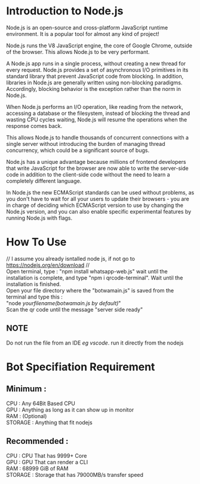 # Introduction to Node.js
Node.js is an open-source and cross-platform JavaScript runtime environment. It is a popular tool for almost any kind of project!

Node.js runs the V8 JavaScript engine, the core of Google Chrome, outside of the browser. This allows Node.js to be very performant.

A Node.js app runs in a single process, without creating a new thread for every request. Node.js provides a set of asynchronous I/O primitives in its standard library that prevent JavaScript code from blocking. In addition, libraries in Node.js are generally written using non-blocking paradigms. Accordingly, blocking behavior is the exception rather than the norm in Node.js.

When Node.js performs an I/O operation, like reading from the network, accessing a database or the filesystem, instead of blocking the thread and wasting CPU cycles waiting, Node.js will resume the operations when the response comes back.

This allows Node.js to handle thousands of concurrent connections with a single server without introducing the burden of managing thread concurrency, which could be a significant source of bugs.

Node.js has a unique advantage because millions of frontend developers that write JavaScript for the browser are now able to write the server-side code in addition to the client-side code without the need to learn a completely different language.

In Node.js the new ECMAScript standards can be used without problems, as you don't have to wait for all your users to update their browsers - you are in charge of deciding which ECMAScript version to use by changing the Node.js version, and you can also enable specific experimental features by running Node.js with flags.

# How To Use
// I assume you already isntalled node js, if not go to https://nodejs.org/en/download //<br>
Open terminal, type : "npm install whatsapp-web.js" wait until the installation is complete, and type "npm i qrcode-terminal". Wait until the installation is finished. <br>
Open your file directory where the "botwamain.js" is saved from the terminal and type this : <br>
"node *yourfilename(botwamain.js by default)*" <br>
Scan the qr code until the message "server side ready" <br>
## NOTE
Do not run the file from an IDE *eg vscode*. run it directly from the nodejs

# Bot Specifiation Requirement
## Minimum     : 
CPU         : Any 64Bit Based CPU <br>
GPU         : Anything as long as it can show up in monitor <br>
RAM         : (Optional) <br>
STORAGE     : Anything that fit nodejs <br>
## Recommended : 
CPU         : CPU That has 9999+ Core <br>
GPU         : GPU That can render a CLI <br>
RAM         : 68999 GiB of RAM <br>
STORAGE     : Storage that has 79000MB/s transfer speed <br>
